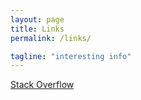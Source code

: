 ```yaml
---
layout: page
title: Links
permalink: /links/

tagline: "interesting info"
---
```



<div class="links">
	<a href="stackoverflow.com">Stack Overflow</a>
</div>


